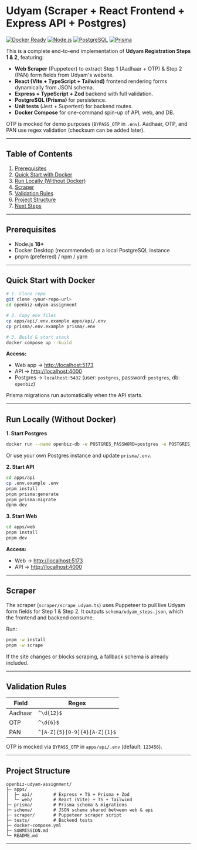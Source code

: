 # Udyam (Scraper + React Frontend + Express API + Postgres)

[![Docker Ready](https://img.shields.io/badge/Docker-Ready-blue)](#) [![Node.js](https://img.shields.io/badge/Node.js-18%2B-green)](#) [![PostgreSQL](https://img.shields.io/badge/PostgreSQL-16-blue)](#) [![Prisma](https://img.shields.io/badge/Prisma-ORM-orange)](#)

This is a complete end-to-end implementation of **Udyam Registration Steps 1 & 2**, featuring:

* **Web Scraper** (Puppeteer) to extract Step 1 (Aadhaar + OTP) & Step 2 (PAN) form fields from Udyam's website.
* **React (Vite + TypeScript + Tailwind)** frontend rendering forms dynamically from JSON schema.
* **Express + TypeScript + Zod** backend with full validation.
* **PostgreSQL (Prisma)** for persistence.
* **Unit tests** (Jest + Supertest) for backend routes.
* **Docker Compose** for one-command spin-up of API, web, and DB.

OTP is mocked for demo purposes (`BYPASS_OTP` in `.env`). Aadhaar, OTP, and PAN use regex validation (checksum can be added later).

---

## Table of Contents

1. [Prerequisites](#prerequisites)
2. [Quick Start with Docker](#quick-start-with-docker)
3. [Run Locally (Without Docker)](#run-locally-without-docker)
4. [Scraper](#scraper)
5. [Validation Rules](#validation-rules)
6. [Project Structure](#project-structure)
7. [Next Steps](#next-steps)

---

## Prerequisites

* Node.js **18+**
* Docker Desktop (recommended) or a local PostgreSQL instance
* pnpm (preferred) / npm / yarn

---

## Quick Start with Docker

```bash
# 1. Clone repo
git clone <your-repo-url>
cd openbiz-udyam-assignment

# 2. Copy env files
cp apps/api/.env.example apps/api/.env
cp prisma/.env.example prisma/.env

# 3. Build & start stack
docker compose up --build
```

**Access:**

* Web app → [http://localhost:5173](http://localhost:5173)
* API → [http://localhost:4000](http://localhost:4000)
* Postgres → `localhost:5432` (user: `postgres`, password: `postgres`, db: `openbiz`)

Prisma migrations run automatically when the API starts.

---

## Run Locally (Without Docker)

**1. Start Postgres**

```bash
docker run --name openbiz-db -e POSTGRES_PASSWORD=postgres -e POSTGRES_DB=openbiz -p 5432:5432 -d postgres:16
```

Or use your own Postgres instance and update `prisma/.env`.

**2. Start API**

```bash
cd apps/api
cp .env.example .env
pnpm install
pnpm prisma:generate
pnpm prisma:migrate
dpnm dev
```

**3. Start Web**

```bash
cd apps/web
pnpm install
pnpm dev
```

**Access:**

* Web → [http://localhost:5173](http://localhost:5173)
* API → [http://localhost:4000](http://localhost:4000)

---

## Scraper

The scraper (`scraper/scrape_udyam.ts`) uses Puppeteer to pull live Udyam form fields for Step 1 & Step 2. It outputs `schema/udyam_steps.json`, which the frontend and backend consume.

Run:

```bash
pnpm -w install
pnpm -w scrape
```

If the site changes or blocks scraping, a fallback schema is already included.

---

## Validation Rules

| Field   | Regex                        |
| ------- | ---------------------------- |
| Aadhaar | `^\d{12}$`                   |
| OTP     | `^\d{6}$`                    |
| PAN     | `^[A-Z]{5}[0-9]{4}[A-Z]{1}$` |

OTP is mocked via `BYPASS_OTP` in `apps/api/.env` (default: `123456`).

---

## Project Structure

```
openbiz-udyam-assignment/
├─ apps/
│  ├─ api/        # Express + TS + Prisma + Zod
│  └─ web/        # React (Vite) + TS + Tailwind
├─ prisma/        # Prisma schema & migrations
├─ schema/        # JSON schema shared between web & api
├─ scraper/       # Puppeteer scraper script
├─ tests/         # Backend tests
├─ docker-compose.yml
├─ SUBMISSION.md
└─ README.md
```

---

